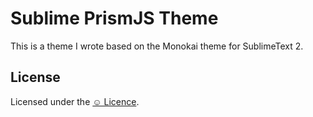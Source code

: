 # Sublime PrismJS Theme

This is a theme I wrote based on the Monokai theme for SublimeText 2.

## License

Licensed under the [☺ Licence](http://licence.visualidiot.com/).

